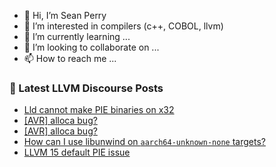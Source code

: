 - 👋 Hi, I’m Sean Perry
- 👀 I’m interested in compilers (c++, COBOL, llvm)
- 🌱 I’m currently learning ...
- 💞️ I’m looking to collaborate on ...
- 📫 How to reach me ...

<!---
s66perry/s66perry is a ✨ special ✨ repository because its `README.md` (this file) appears on your GitHub profile.
You can click the Preview link to take a look at your changes.
--->
### 📕 Latest LLVM Discourse Posts

<!-- DISCOURSE-LLVM:START -->
- [Lld cannot make PIE binaries on x32](https://discourse.llvm.org/t/lld-cannot-make-pie-binaries-on-x32/67131#post_1)
- [[AVR] alloca bug?](https://discourse.llvm.org/t/avr-alloca-bug/67080#post_8)
- [[AVR] alloca bug?](https://discourse.llvm.org/t/avr-alloca-bug/67080#post_7)
- [How can I use libunwind on `aarch64-unknown-none` targets?](https://discourse.llvm.org/t/how-can-i-use-libunwind-on-aarch64-unknown-none-targets/67129#post_1)
- [LLVM 15 default PIE issue](https://discourse.llvm.org/t/llvm-15-default-pie-issue/67125#post_2)
<!-- DISCOURSE-LLVM:END -->

